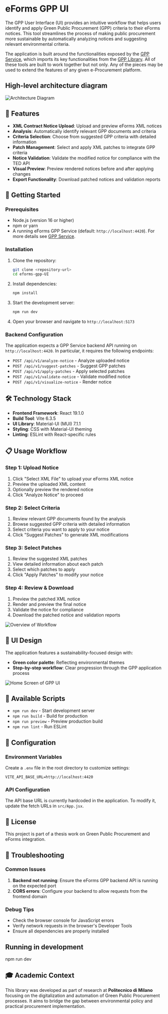 # eForms GPP UI

The GPP User Interface (UI) provides an intuitive workflow that helps users identify and apply Green Public Procurement (GPP) criteria to their eForms notices. This tool streamlines the process of making public procurement more sustainable by automatically analyzing notices and suggesting relevant environmental criteria.

The application is built around the functionalities exposed by the [GPP Service](https://github.com/uritrejo/eforms-gpp-service), which imports its key functionalities from the [GPP Library](https://github.com/uritrejo/eforms-gpp-library).
All of these tools are built to work together but not only. Any of the pieces may be used to extend the features of any given e-Procurement platform.

## High-level architecture diagram

![Architecture Diagram](docs/images/system-arch-diagram.png)

## 🌱 Features

-   **XML Contract Notice Upload**: Upload and preview eForms XML notices
-   **Analysis**: Automatically identify relevant GPP documents and criteria
-   **Criteria Selection**: Choose from suggested GPP criteria with detailed information
-   **Patch Management**: Select and apply XML patches to integrate GPP criteria
-   **Notice Validation**: Validate the modified notice for compliance with the TED API
-   **Visual Preview**: Preview rendered notices before and after applying changes
-   **Export Functionality**: Download patched notices and validation reports

## 🚀 Getting Started

### Prerequisites

-   Node.js (version 16 or higher)
-   npm or yarn
-   A running eForms GPP Service (default: `http://localhost:4420`). For more details see [GPP Service](https://github.com/uritrejo/eforms-gpp-service).

### Installation

1. Clone the repository:

    ```bash
    git clone <repository-url>
    cd eforms-gpp-UI
    ```

2. Install dependencies:

    ```bash
    npm install
    ```

3. Start the development server:

    ```bash
    npm run dev
    ```

4. Open your browser and navigate to `http://localhost:5173`

### Backend Configuration

The application expects a GPP Service backend API running on `http://localhost:4420`. In particular, it requires the following endpoints:

-   `POST /api/v1/analyze-notice` - Analyze uploaded notice
-   `POST /api/v1/suggest-patches` - Suggest GPP patches
-   `POST /api/v1/apply-patches` - Apply selected patches
-   `POST /api/v1/validate-notice` - Validate modified notice
-   `POST /api/v1/visualize-notice` - Render notice

## 🛠️ Technology Stack

-   **Frontend Framework**: React 19.1.0
-   **Build Tool**: Vite 6.3.5
-   **UI Library**: Material-UI (MUI) 7.1.1
-   **Styling**: CSS with Material-UI theming
-   **Linting**: ESLint with React-specific rules

## 📋 Usage Workflow

### Step 1: Upload Notice

1. Click "Select XML File" to upload your eForms XML notice
2. Preview the uploaded XML content
3. Optionally preview the rendered notice
4. Click "Analyze Notice" to proceed

### Step 2: Select Criteria

1. Review relevant GPP documents found by the analysis
2. Browse suggested GPP criteria with detailed information
3. Select criteria you want to apply to your notice
4. Click "Suggest Patches" to generate XML modifications

### Step 3: Select Patches

1. Review the suggested XML patches
2. View detailed information about each patch
3. Select which patches to apply
4. Click "Apply Patches" to modify your notice

### Step 4: Review & Download

1. Preview the patched XML notice
2. Render and preview the final notice
3. Validate the notice for compliance
4. Download the patched notice and validation reports

![Overview of Workflow](docs/images/steps-diagram.png)

## 🎨 UI Design

The application features a sustainability-focused design with:

-   **Green color palette**: Reflecting environmental themes
-   **Step-by-step workflow**: Clear progression through the GPP application process

![Home Screen of GPP UI](docs/images/home-screen.png)

## 🧪 Available Scripts

-   `npm run dev` - Start development server
-   `npm run build` - Build for production
-   `npm run preview` - Preview production build
-   `npm run lint` - Run ESLint

## 🔧 Configuration

### Environment Variables

Create a `.env` file in the root directory to customize settings:

```env
VITE_API_BASE_URL=http://localhost:4420
```

### API Configuration

The API base URL is currently hardcoded in the application. To modify it, update the fetch URLs in `src/App.jsx`.

## 📝 License

This project is part of a thesis work on Green Public Procurement and eForms integration.

## 🐛 Troubleshooting

### Common Issues

1. **Backend not running**: Ensure the eForms GPP backend API is running on the expected port
2. **CORS errors**: Configure your backend to allow requests from the frontend domain

### Debug Tips

-   Check the browser console for JavaScript errors
-   Verify network requests in the browser's Developer Tools
-   Ensure all dependencies are properly installed

## Running in development

npm run dev

## 🎓 Academic Context

This library was developed as part of research at **Politecnico di Milano** focusing on the digitalization and automation of Green Public Procurement processes. It aims to bridge the gap between environmental policy and practical procurement implementation.
